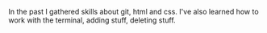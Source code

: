 In the past I gathered skills about git, html and css.
I've also learned how to work with the terminal, adding stuff, deleting stuff.
